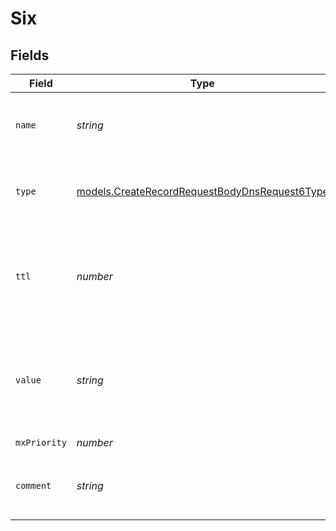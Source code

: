 # Six


## Fields

| Field                                                                                                    | Type                                                                                                     | Required                                                                                                 | Description                                                                                              | Example                                                                                                  |
| -------------------------------------------------------------------------------------------------------- | -------------------------------------------------------------------------------------------------------- | -------------------------------------------------------------------------------------------------------- | -------------------------------------------------------------------------------------------------------- | -------------------------------------------------------------------------------------------------------- |
| `name`                                                                                                   | *string*                                                                                                 | :heavy_check_mark:                                                                                       | A subdomain name or an empty string for the root domain.                                                 | subdomain                                                                                                |
| `type`                                                                                                   | [models.CreateRecordRequestBodyDnsRequest6Type](../models/createrecordrequestbodydnsrequest6type.md)     | :heavy_check_mark:                                                                                       | The type of record, it could be one of the valid DNS records.                                            |                                                                                                          |
| `ttl`                                                                                                    | *number*                                                                                                 | :heavy_minus_sign:                                                                                       | The TTL value. Must be a number between 60 and 2147483647. Default value is 60.                          | 60                                                                                                       |
| `value`                                                                                                  | *string*                                                                                                 | :heavy_check_mark:                                                                                       | An MX record specifying the mail server responsible for accepting messages on behalf of the domain name. | 10 mail.example.com.                                                                                     |
| `mxPriority`                                                                                             | *number*                                                                                                 | :heavy_check_mark:                                                                                       | N/A                                                                                                      | 10                                                                                                       |
| `comment`                                                                                                | *string*                                                                                                 | :heavy_minus_sign:                                                                                       | A comment to add context on what this DNS record is for                                                  | used to verify ownership of domain                                                                       |